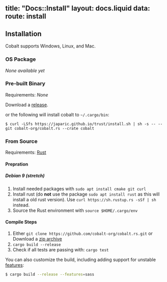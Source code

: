 title: "Docs::Install"
layout: docs.liquid
data:
  route: install
---
## Installation

Cobalt supports Windows, Linux, and Mac.

### OS Package

*None available yet*

### Pre-built Binary

Requirements: *None*

Download a [release](https://github.com/cobalt-org/cobalt.rs/releases).

or the following will install cobalt to `~/.cargo/bin`:
```
$ curl -LSfs https://japaric.github.io/trust/install.sh | sh -s -- --git cobalt-org/cobalt.rs --crate cobalt
```

### From Source

Requirements: [Rust](https://www.rust-lang.org/en-US/install.html)

#### Prepration

##### Debian 9 (stretch)

1. Install needed packages with `sudo apt install cmake git curl`
2. Install rust (do **not** use the package `sudo apt install rust`
   as this will install a old rust version). Use 
   `curl https://sh.rustup.rs -sSf | sh` instead.
3. Source the Rust environment with `source $HOME/.cargo/env`

#### Compile Steps
1. Either
  `git clone https://github.com/cobalt-org/cobalt.rs.git`
  or
  Download a [zip archive](https://github.com/cobalt-org/cobalt.rs/archive/master.zip)
2. `cargo build --release`
3. Check if all tests are passing with:
    `cargo test`

You can also customize the build, including adding support for unstable [features](https://github.com/cobalt-org/cobalt.rs/blob/master/Cargo.toml#L66):

```bash
$ cargo build --release --features=sass
```
